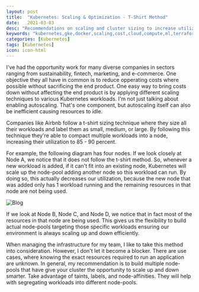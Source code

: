 ```yaml
---
layout: post
title:  "Kubernetes: Scaling & Optimization - T-Shirt Method"
date:   2021-03-03
desc: "Recommendations on scaling and cluster sizing to increase utilization and decrease costs."
keywords: "kubernetes,gke,docker,scaling,cost,cloud,compute,ml,terraform"
categories: [Kubernetes]
tags: [Kubernetes]
icon: icon-html
---
```


I've had the opportunity work for many diverse companies in sectors ranging from sustainability, fintech, marketing, and e-commerce. One objective they all have in common is to reduce opperating costs where possible without sacrificing the end product.  One easy way to bring costs down without affecting the end product is by applying different scaling techniques to various Kubernetes workloads. I'm not just talking about enabling autoscaling. That's one component, but autoscaling itself can also be inefficient causing resources to idle. 

Companies like Airbnb follow a t-shirt sizing technique where they size all their workloads and label them as small, medium, or large.  By following this technique they're able to compact multiple workloads into a node, increasing their utilization to 85 - 90 percent. 

For example, the following diagram has four nodes. If we look closely at Node A, we notice that it does not follow the t-shirt method. So, whenever a new workload is added, if it can't fit into an existing node, Kubernetes will scale up the node-pool adding another node so this workload can run.  By doing so, this actually decreases our utilization, because the new node that was added only has 1 workload running and the remaining resources in that node are not being used.

![Blog](https://royerramirez.com/_static/assests/img/blog/kubernetes/scaling-and-optimization/2020-03-03-tshirt-method.png)

If we look at Node B, Node C, and Node D, we notice that in fact most of the resources in that node are being used. This gives us the flexibility to build actual node-pools targeting those specific workloads ensuring our environment is always scaling up and down efficiently. 

When managing the infrastructure for my team, I like to take this method into consideration. However, I don't let it become a blocker. There are use cases, where knowing the exact resources required to run an application are unknown. In general, my recommendation is to build multiple node-pools that have give your cluster the opportunity to scale up and down smarter. Take advantage of taints, labels, and node-affinities. They will help with segregating workloads into different node-pools.